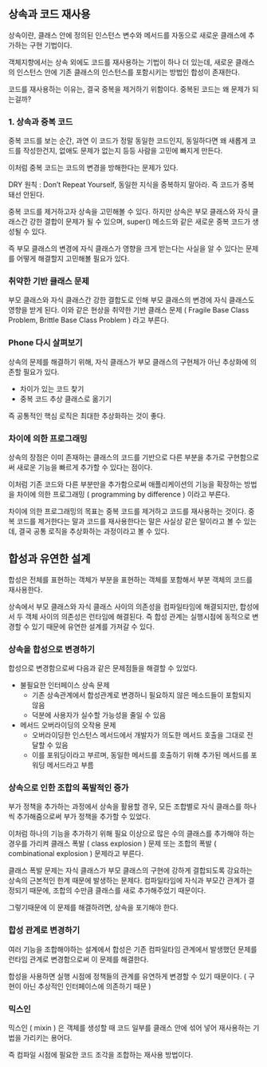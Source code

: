 ## 상속과 코드 재사용

상속이란, 클래스 안에 정의된 인스턴스 변수와 메서드를 자동으로 새로운 클래스에 추가하는 구현 기법이다.

객체지향에서는 상속 외에도 코드를 재사용하는 기법이 하나 더 있는데, 새로운 클래스의 인스턴스 안에 기존 클래스의 인스턴스를 포함시키는 방법인 합성이 존재한다.

코드를 재사용하는 이유는, 결국 중복을 제거하기 위함이다. 중복된 코드는 왜 문제가 되는걸까?

### 1. 상속과 중복 코드

중복 코드를 보는 순간, 과연 이 코드가 정말 동일한 코드인지, 동일하다면 왜 새롭게 코드를 작성한건지, 없애도 문제가 없는지 등등 사람을 고민에 빠지게 만든다. 

이처럼 중복 코드는 코드의 변경을 방해한다는 문제가 있다.

DRY 원칙 : Don’t Repeat Yourself, 동일한 지식을 중복하지 말아라. 즉 코드가 중복돼선 안된다.

중복 코드를 제거하고자 상속을 고민해볼 수 있다. 하지만 상속은 부모 클래스와 자식 클래스간 강한 결합이 문제가 될 수 있으며, super() 메소드와 같은 새로운 중복 코드가 생성될 수 있다.

즉 부모 클래스의 변경에 자식 클래스가 영향을 크게 받는다는 사실을 알 수 있다는 문제를 어떻게 해결할지 고민해볼 필요가 있다.

### 취약한 기반 클래스 문제

부모 클래스와 자식 클래스간 강한 결합도로 인해 부모 클래스의 변경에 자식 클래스도 영향을 받게 된다. 이와 같은 현상을 취약한 기반 클래스 문제 ( Fragile Base Class Problem, Brittle Base Class Problem ) 라고 부른다.

### Phone 다시 살펴보기

상속의 문제를 해결하기 위해, 자식 클래스가 부모 클래스의 구현체가 아닌 추상화에 의존할 필요가 있다.

- 차이가 있는 코드 찾기
- 중복 코드 추상 클래스로 옮기기

즉 공통적인 핵심 로직은 최대한 추상화하는 것이 좋다.

### 차이에 의한 프로그래밍

상속의 장점은 이미 존재하는 클래스의 코드를 기반으로 다른 부분을 추가로 구현함으로써 새로운 기능을 빠르게 추가할 수 있다는 점이다.

이처럼 기존 코드와 다른 부분만을 추가함으로써 애플리케이션의 기능을 확장하는 방법을 차이에 의한 프로그래밍 ( programming by difference ) 이라고 부른다.

차이에 의한 프로그래밍의 목표는 중복 코드를 제거하고 코드를 재사용하는 것이다. 중복 코드를 제거한다는 말과 코드를 재사용한다는 말은 사실상 같은 말이라고 볼 수 있는데, 결국 공통 로직을 추상화하는 과정이라고 볼 수 있다.

## 합성과 유연한 설계

합성은 전체를 표현하는 객체가 부분을 표현하는 객체를 포함해서 부분 객체의 코드를 재사용한다.

상속에서 부모 클래스와 자식 클래스 사이의 의존성을 컴파일타임에 해결되지만, 합성에서 두 객체 사이의 의존성은 런타임에 해결된다. 즉 합성 관계는 실행시점에 동적으로 변경할 수 있기 때문에 유연한 설계를 가져갈 수 있다.

### 상속을 합성으로 변경하기

합성으로 변경함으로써 다음과 같은 문제점들을 해결할 수 있었다.

- 불필요한 인터페이스 상속 문제
    - 기존 상속관계에서 합성관계로 변경하니 필요하지 않은 메소드들이 포함되지 않음
    - 덕분에 사용자가 실수할 가능성을 줄일 수 있음
- 메서드 오버라이딩의 오작용 문제
    - 오버라이딩한 인스턴스 메서드에서 개발자가 의도한 메서드 호출을 그대로 전달할 수 있음
    - 이를 포워딩이라고 부르며, 동일한 메서드를 호출하기 위해 추가된 메서드를 포워딩 메서드라고 부름

### 상속으로 인한 조합의 폭발적인 증가

부가 정책을 추가하는 과정에서 상속을 활용할 경우, 모든 조합별로 자식 클래스를 하나씩 추가해줌으로써 부가 정책을 추가할 수 있었다.

이처럼 하나의 기능을 추가하기 위해 필요 이상으로 많은 수의 클래스를 추가해야 하는 경우를 가리켜 클래스 폭발 ( class explosion ) 문제 또는 조합의 폭발 ( combinational explosion ) 문제라고 부른다.

클래스 폭발 문제는 자식 클래스가 부모 클래스의 구현에 강하게 결합되도록 강요하는 상속의 근본적인 한계 때문에 발생하는 문제다. 컴파일타임에 자식과 부모간 관계가 결정되기 때문에, 조합의 수만큼 클래스를 새로 추가해주었기 때문이다.

그렇기때문에 이 문제를 해결하려면, 상속을 포기해야 한다.

### 합성 관계로 변경하기

여러 기능을 조합해야하는 설계에서 합성은 기존 컴파일타임 관계에서 발생했던 문제를 런타임 관계로 변경함으로써 이 문제를 해결한다.

합성을 사용하면 실행 시점에 정책들의 관계를 유연하게 변경할 수 있기 때문이다. ( 구현이 아닌 추상적인 인터페이스에 의존하기 때문 )

### 믹스인

믹스인 ( mixin ) 은 객체를 생성할 때 코드 일부를 클래스 안에 섞어 넣어 재사용하는 기법을 가리키는 용어다.

즉 컴파일 시점에 필요한 코드 조각을 조합하는 재사용 방법이다.